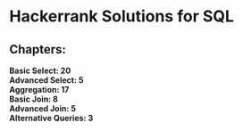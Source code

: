 # Hackerrank Solutions for SQL
## Chapters:
**Basic Select: 20**\
**Advanced Select: 5**\
**Aggregation: 17**\
**Basic Join: 8**\
**Advanced Join: 5**\
**Alternative Queries: 3**